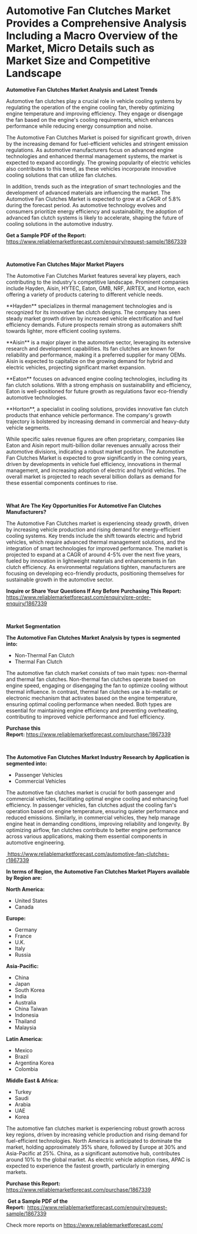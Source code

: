 <p><h1>Automotive Fan Clutches Market Provides a Comprehensive Analysis Including a Macro Overview of the Market, Micro Details such as Market Size and Competitive Landscape</h1></p><p><strong>Automotive Fan Clutches Market Analysis and Latest Trends</strong></p>
<p><p>Automotive fan clutches play a crucial role in vehicle cooling systems by regulating the operation of the engine cooling fan, thereby optimizing engine temperature and improving efficiency. They engage or disengage the fan based on the engine's cooling requirements, which enhances performance while reducing energy consumption and noise.</p><p>The Automotive Fan Clutches Market is poised for significant growth, driven by the increasing demand for fuel-efficient vehicles and stringent emission regulations. As automotive manufacturers focus on advanced engine technologies and enhanced thermal management systems, the market is expected to expand accordingly. The growing popularity of electric vehicles also contributes to this trend, as these vehicles incorporate innovative cooling solutions that can utilize fan clutches.</p><p>In addition, trends such as the integration of smart technologies and the development of advanced materials are influencing the market. The Automotive Fan Clutches Market is expected to grow at a CAGR of 5.8% during the forecast period. As automotive technology evolves and consumers prioritize energy efficiency and sustainability, the adoption of advanced fan clutch systems is likely to accelerate, shaping the future of cooling solutions in the automotive industry.</p></p>
<p><strong>Get a Sample PDF of the Report:&nbsp;</strong> <a href="https://www.reliablemarketforecast.com/enquiry/request-sample/1867339?utm_campaign=2755&utm_medium=2&utm_source=Github&utm_content=ia&utm_term=28022025&utm_id=automotive-fan-clutches">https://www.reliablemarketforecast.com/enquiry/request-sample/1867339</a></p>
<p>&nbsp;</p>
<p><strong>Automotive Fan Clutches Major Market Players</strong></p>
<p><p>The Automotive Fan Clutches Market features several key players, each contributing to the industry's competitive landscape. Prominent companies include Hayden, Aisin, HYTEC, Eaton, GMB, NRF, AIRTEX, and Horton, each offering a variety of products catering to different vehicle needs.</p><p>**Hayden** specializes in thermal management technologies and is recognized for its innovative fan clutch designs. The company has seen steady market growth driven by increased vehicle electrification and fuel efficiency demands. Future prospects remain strong as automakers shift towards lighter, more efficient cooling systems.</p><p>**Aisin** is a major player in the automotive sector, leveraging its extensive research and development capabilities. Its fan clutches are known for reliability and performance, making it a preferred supplier for many OEMs. Aisin is expected to capitalize on the growing demand for hybrid and electric vehicles, projecting significant market expansion.</p><p>**Eaton** focuses on advanced engine cooling technologies, including its fan clutch solutions. With a strong emphasis on sustainability and efficiency, Eaton is well-positioned for future growth as regulations favor eco-friendly automotive technologies.</p><p>**Horton**, a specialist in cooling solutions, provides innovative fan clutch products that enhance vehicle performance. The company's growth trajectory is bolstered by increasing demand in commercial and heavy-duty vehicle segments.</p><p>While specific sales revenue figures are often proprietary, companies like Eaton and Aisin report multi-billion dollar revenues annually across their automotive divisions, indicating a robust market position. The Automotive Fan Clutches Market is expected to grow significantly in the coming years, driven by developments in vehicle fuel efficiency, innovations in thermal management, and increasing adoption of electric and hybrid vehicles. The overall market is projected to reach several billion dollars as demand for these essential components continues to rise.</p></p>
<p>&nbsp;</p>
<p><strong>What Are The Key Opportunities For Automotive Fan Clutches Manufacturers?</strong></p>
<p><p>The Automotive Fan Clutches market is experiencing steady growth, driven by increasing vehicle production and rising demand for energy-efficient cooling systems. Key trends include the shift towards electric and hybrid vehicles, which require advanced thermal management solutions, and the integration of smart technologies for improved performance. The market is projected to expand at a CAGR of around 4-5% over the next five years, fueled by innovation in lightweight materials and enhancements in fan clutch efficiency. As environmental regulations tighten, manufacturers are focusing on developing eco-friendly products, positioning themselves for sustainable growth in the automotive sector.</p></p>
<p><strong>Inquire or Share Your Questions If Any Before Purchasing This Report:</strong> <a href="https://www.reliablemarketforecast.com/enquiry/pre-order-enquiry/1867339?utm_campaign=2755&utm_medium=2&utm_source=Github&utm_content=ia&utm_term=28022025&utm_id=automotive-fan-clutches">https://www.reliablemarketforecast.com/enquiry/pre-order-enquiry/1867339</a></p>
<p>&nbsp;</p>
<p><strong>Market Segmentation</strong></p>
<p><strong>The Automotive Fan Clutches Market Analysis by types is segmented into:</strong></p>
<p><ul><li>Non-Thermal Fan Clutch</li><li>Thermal Fan Clutch</li></ul></p>
<p><p>The automotive fan clutch market consists of two main types: non-thermal and thermal fan clutches. Non-thermal fan clutches operate based on engine speed, engaging or disengaging the fan to optimize cooling without thermal influence. In contrast, thermal fan clutches use a bi-metallic or electronic mechanism that activates based on the engine temperature, ensuring optimal cooling performance when needed. Both types are essential for maintaining engine efficiency and preventing overheating, contributing to improved vehicle performance and fuel efficiency.</p></p>
<p><strong>Purchase this Report:&nbsp;</strong><a href="https://www.reliablemarketforecast.com/purchase/1867339?utm_campaign=2755&utm_medium=2&utm_source=Github&utm_content=ia&utm_term=28022025&utm_id=automotive-fan-clutches">https://www.reliablemarketforecast.com/purchase/1867339</a></p>
<p>&nbsp;</p>
<p><strong>The Automotive Fan Clutches Market Industry Research by Application is segmented into:</strong></p>
<p><ul><li>Passenger Vehicles</li><li>Commercial Vehicles</li></ul></p>
<p><p>The automotive fan clutches market is crucial for both passenger and commercial vehicles, facilitating optimal engine cooling and enhancing fuel efficiency. In passenger vehicles, fan clutches adjust the cooling fan's operation based on engine temperature, ensuring quieter performance and reduced emissions. Similarly, in commercial vehicles, they help manage engine heat in demanding conditions, improving reliability and longevity. By optimizing airflow, fan clutches contribute to better engine performance across various applications, making them essential components in automotive engineering.</p></p>
<p><a href="https://www.reliablemarketforecast.com/automotive-fan-clutches-r1867339?utm_campaign=2755&utm_medium=2&utm_source=Github&utm_content=ia&utm_term=28022025&utm_id=automotive-fan-clutches">&nbsp;https://www.reliablemarketforecast.com/automotive-fan-clutches-r1867339</a></p>
<p><strong>In terms of Region, the Automotive Fan Clutches Market Players available by Region are:</strong></p>
<p>
    <p> <strong> North America: </strong>
        <ul>
            <li>United States</li>
            <li>Canada</li>
        </ul>
        </p> 
    <p> <strong> Europe: </strong>
        <ul>
            <li>Germany</li>
            <li>France</li>
            <li>U.K.</li>
            <li>Italy</li>
            <li>Russia</li>
        </ul>
        </p> 
    <p> <strong> Asia-Pacific: </strong>
        <ul>
            <li>China</li>
            <li>Japan</li>
            <li>South Korea</li>
            <li>India</li>
            <li>Australia</li>
            <li>China Taiwan</li>
            <li>Indonesia</li>
            <li>Thailand</li>
            <li>Malaysia</li>
        </ul>
        </p> 
    <p> <strong> Latin America: </strong>
        <ul>
            <li>Mexico</li>
            <li>Brazil</li>
            <li>Argentina Korea</li>
            <li>Colombia</li>
        </ul>
        </p> 
    <p> <strong> Middle East & Africa: </strong>
        <ul>
            <li>Turkey</li>
            <li>Saudi</li>
            <li>Arabia</li>
            <li>UAE</li>
            <li>Korea</li>
        </ul>
    </p>
    </p>
<p><p>The automotive fan clutches market is experiencing robust growth across key regions, driven by increasing vehicle production and rising demand for fuel-efficient technologies. North America is anticipated to dominate the market, holding approximately 35% share, followed by Europe at 30% and Asia-Pacific at 25%. China, as a significant automotive hub, contributes around 10% to the global market. As electric vehicle adoption rises, APAC is expected to experience the fastest growth, particularly in emerging markets.</p></p>
<p><strong>Purchase this Report: </strong><a href="https://www.reliablemarketforecast.com/purchase/1867339?utm_campaign=2755&utm_medium=2&utm_source=Github&utm_content=ia&utm_term=28022025&utm_id=automotive-fan-clutches">https://www.reliablemarketforecast.com/purchase/1867339</a></p>
<p>&nbsp;<strong>Get a Sample PDF of the Report:&nbsp;&nbsp;</strong><a href="https://www.reliablemarketforecast.com/enquiry/request-sample/1867339?utm_campaign=2755&utm_medium=2&utm_source=Github&utm_content=ia&utm_term=28022025&utm_id=automotive-fan-clutches">https://www.reliablemarketforecast.com/enquiry/request-sample/1867339</a></p>
<p><strong></strong></p>
<p>Check more reports on <a href="https://www.reliablemarketforecast.com/?utm_campaign=2755&utm_medium=2&utm_source=Github&utm_content=ia&utm_term=28022025&utm_id=automotive-fan-clutches">https://www.reliablemarketforecast.com/</a></p>